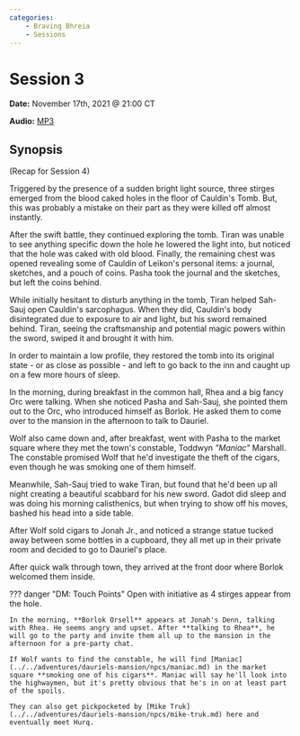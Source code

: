 ```yaml
---
categories:
    - Braving Bhreia
    - Sessions
---
```

# Session 3

**Date:** November 17th, 2021 @ 21:00 CT

**Audio:** [MP3](https://drive.google.com/file/d/1edtSdsgWsmBppjfyswoO-90GwV-Fj051/view?usp=sharing)

## Synopsis

(Recap for Session 4)

Triggered by the presence of a sudden bright light source, three stirges emerged from the blood caked holes in the floor of Cauldin's Tomb. But, this was probably a mistake on their part as they were killed off almost instantly.

After the swift battle, they continued exploring the tomb. Tiran was unable to see anything specific down the hole he lowered the light into, but noticed that the hole was caked with old blood. Finally, the remaining chest was opened revealing some of Cauldin of Leikon's personal items: a journal, sketches, and a pouch of coins. Pasha took the journal and the sketches, but left the coins behind.

While initially hesitant to disturb anything in the tomb, Tiran helped Sah-Sauj open Cauldin's sarcophagus. When they did, Cauldin's body disintegrated due to exposure to air and light, but his sword remained behind. Tiran, seeing the craftsmanship and potential magic powers within the sword, swiped it and brought it with him.

In order to maintain a low profile, they restored the tomb into its original state - or as close as possible - and left to go back to the inn and caught up on a few more hours of sleep.

In the morning, during breakfast in the common hall, Rhea and a big fancy Orc were talking. When she noticed Pasha and Sah-Sauj, she pointed them out to the Orc, who introduced himself as Borlok. He asked them to come over to the mansion in the afternoon to talk to Dauriel.

Wolf also came down and, after breakfast, went with Pasha to the market square where they met the town's constable, Toddwyn *"Maniac"* Marshall. The constable promised Wolf that he'd investigate the theft of the cigars, even though he was smoking one of them himself.

Meanwhile, Sah-Sauj tried to wake Tiran, but found that he'd been up all night creating a beautiful scabbard for his new sword. Gadot did sleep and was doing his morning calisthenics, but when trying to show off his moves, bashed his head into a side table.

After Wolf sold cigars to Jonah Jr., and noticed a strange statue tucked away between some bottles in a cupboard, they all met up in their private room and decided to go to Dauriel's place.

After quick walk through town, they arrived at the front door where Borlok welcomed them inside.

??? danger "DM: Touch Points"
    Open with initiative as 4 stirges appear from the hole.

    In the morning, **Borlok Orsell** appears at Jonah's Denn, talking with Rhea. He seems angry and upset. After **talking to Rhea**, he will go to the party and invite them all up to the mansion in the afternoon for a pre-party chat.

    If Wolf wants to find the constable, he will find [Maniac](../../adventures/dauriels-mansion/npcs/maniac.md) in the market square **smoking one of his cigars**. Maniac will say he'll look into the highwaymen, but it's pretty obvious that he's in on at least part of the spoils.

    They can also get pickpocketed by [Mike Truk](../../adventures/dauriels-mansion/npcs/mike-truk.md) here and eventually meet Hurq.

